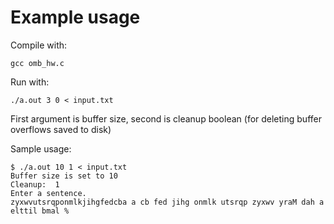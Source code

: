 Example usage
============

Compile with:
```
gcc omb_hw.c
```
Run with:
```
./a.out 3 0 < input.txt
```
First argument is buffer size, second is cleanup boolean (for deleting buffer overflows saved to disk)

Sample usage:

```
$ ./a.out 10 1 < input.txt
Buffer size is set to 10
Cleanup:  1
Enter a sentence.
zyxwvutsrqponmlkjihgfedcba a cb fed jihg onmlk utsrqp zyxwv yraM dah a elttil bmal %
```
